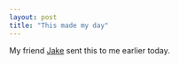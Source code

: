 ```yaml
---
layout: post
title: "This made my day"
---
```



<p>My friend <a href="http://www.thoughtstoblog.com" target="_blank">Jake</a> sent this to me earlier today.</p>




  

<p>
<object width="425" height="344">
<param name="movie" value="http://www.youtube.com/v/oavMtUWDBTM&amp;hl=en_US&amp;fs=1&amp;"/>
<param name="allowFullScreen" value="true"/>
<param name="allowscriptaccess" value="always"/>
<embed src="http://www.youtube.com/v/oavMtUWDBTM&amp;hl=en_US&amp;fs=1&amp;" type="application/x-shockwave-flash" allowscriptaccess="always" allowfullscreen="true" width="425" height="344"></embed></object></p>



